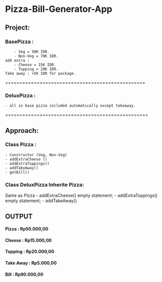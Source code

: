 # Pizza-Bill-Generator-App
## Project:

### BasePizza : 	
    	- Veg = 50K IDR.
		- Non-Veg = 70K IDR.
	add extra :
		- Cheese = 15K IDR.
		- Topping = 20K IDR.
	Take away : +5K IDR for package.

=================================================

### DeluxPizza :	
    - all in base pizza included automatically except takeaway.

==================================================

## Approach:

### Class Pizza :
	- Constructor (Veg, Non-Veg)
	- addExtraCheese ()
	- addExtraToppings()
	- addTakeAway()
	- getBill()

### Class DeluxPizza Inherite Pizza:
Same as Pizza
	- addExtraCheese() empty statement;
	- addExtraToppings() empty statement;
	- addTakeAway()

## OUTPUT
#### Pizza		  : Rp50.000,00
#### Cheese 		: Rp15.000,00
#### Topping		: Rp20.000,00
#### Take Away	: Rp5.000,00
#### Bill			: Rp90.000,00
